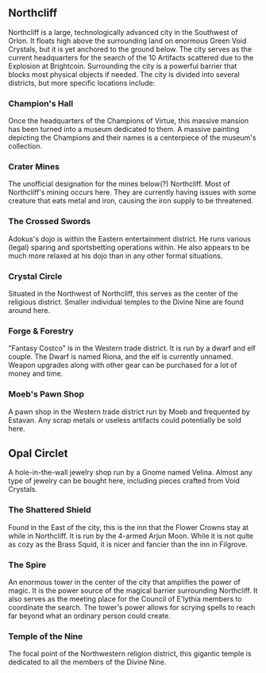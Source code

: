 ## Northcliff 

Northcliff is a large, technologically advanced city in the Southwest of Orlon. It floats high above the surrounding land on enormous Green Void Crystals, but it is yet anchored to the ground below. The city serves as the current headquarters for the search of the 10 Artifacts scattered due to the Explosion at Brightcoin. Surrounding the city is a powerful barrier that blocks most physical objects if needed. The city is divided into several districts, but more specific locations include:

### Champion's Hall

Once the headquarters of the Champions of Virtue, this massive mansion has been turned into a museum dedicated to them. A massive painting depicting the Champions and their names is a centerpiece of the museum's collection.

### Crater Mines

The unofficial designation for the mines below(?) Northcliff. Most of Northcliff's mining occurs here. They are currently having issues with some creature that eats metal and iron, causing the iron supply to be threatened.

### The Crossed Swords

Adokus's dojo is within the Eastern entertainment district. He runs various (legal) sparing and sportsbetting operations within. He also appears to be much more relaxed at his dojo than in any other formal situations.

### Crystal Circle

Situated in the Northwest of Northcliff, this serves as the center of the religious district. Smaller individual temples to the Divine Nine are found around here.

### Forge & Forestry

"Fantasy Costco" is in the Western trade district. It is run by a dwarf and elf couple. The Dwarf is named Riona, and the elf is currently unnamed. Weapon upgrades along with other gear can be purchased for a lot of money and time.

### Moeb's Pawn Shop

A pawn shop in the Western trade district run by Moeb and frequented by Estavan. Any scrap metals or useless artifacts could potentially be sold here. 

## Opal Circlet

A hole-in-the-wall jewelry shop run by a Gnome named Velina. Almost any type of jewelry can be bought here, including pieces crafted from Void Crystals.

### The Shattered Shield

Found in the East of the city, this is the inn that the Flower Crowns stay at while in Northcliff. It is run by the 4-armed Arjun Moon. While it is not quite as cozy as the Brass Squid, it is nicer and fancier than the inn in Filgrove.

### The Spire

An enormous tower in the center of the city that amplifies the power of magic. It is the power source of the magical barrier surrounding Northcliff. It also serves as the meeting place for the Council of E'lythia members to coordinate the search. The tower's power allows for scrying spells to reach far beyond what an ordinary person could create.

### Temple of the Nine

The focal point of the Northwestern religion district, this gigantic temple is dedicated to all the members of the Divine Nine. 

